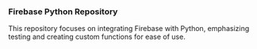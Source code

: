 ### Firebase Python Repository

This repository focuses on integrating Firebase with Python, emphasizing testing and creating custom functions for ease of use.
